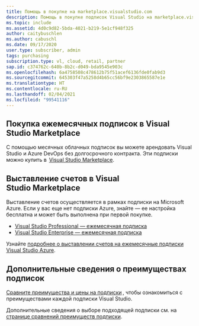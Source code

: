 ```yaml
---
title: Помощь в покупке на marketplace.visualstudio.com
description: Помощь в покупке подписок Visual Studio на marketplace.visualstudio.com
ms.topic: include
ms.assetid: 4d0c9d82-5bda-4021-b219-5e1cf948f325
author: caitybuschlen
ms.author: cabuschl
ms.date: 09/17/2020
user.type: subscriber, admin
tags: purchasing
subscription.type: vl, cloud, retail, partner
sap.id: c374762c-640b-8b2c-d049-bda9545e903c
ms.openlocfilehash: 6a4758508c478612b75f51acef6136fde0fab9d3
ms.sourcegitcommit: 645303f47a5258d4b65cc56bf9e2303865587e1e
ms.translationtype: HT
ms.contentlocale: ru-RU
ms.lasthandoff: 02/04/2021
ms.locfileid: "99541116"
---
```

## <a name="purchase-monthly-subscriptions-through-visual-studio-marketplace"></a>Покупка ежемесячных подписок в Visual Studio Marketplace 

С помощью месячных облачных подписок вы можете арендовать Visual Studio и Azure DevOps без долгосрочного контракта. Эти подписки можно купить в  [Visual Studio Marketplace](https://marketplace.visualstudio.com/subscriptions).  

## <a name="billing-in-the-visual-studio-marketplace"></a>Выставление счетов в Visual Studio Marketplace 

Выставление счетов осуществляется в рамках подписки на Microsoft Azure. Если у вас еще нет подписки Azure, знайте — ее настройка бесплатна и может быть выполнена при первой покупке.  

* [Visual Studio Professional — ежемесячная подписка](https://marketplace.visualstudio.com/items?itemName=ms.vs-professional-monthly) 
* [Visual Studio Enterprise — ежемесячная подписка](https://marketplace.visualstudio.com/items?itemName=ms.vs-enterprise-monthly) 

Узнайте [подробнее о выставлении счетов на ежемесячные подписки Visual Studio Azure](https://docs.microsoft.com/visualstudio/subscriptions/vscloud-billing-faq). 

## <a name="more-information-about-subscription-benefits"></a>Дополнительные сведения о преимуществах подписок

[Сравните преимущества и цены на подписки](https://visualstudio.microsoft.com/vs/pricing/) , чтобы ознакомиться с преимуществами каждой подписки Visual Studio. 

Дополнительные сведения о выборе подходящей подписки см. на [ странице сравнений преимуществ подписки](https://visualstudio.microsoft.com/vs/benefits/).